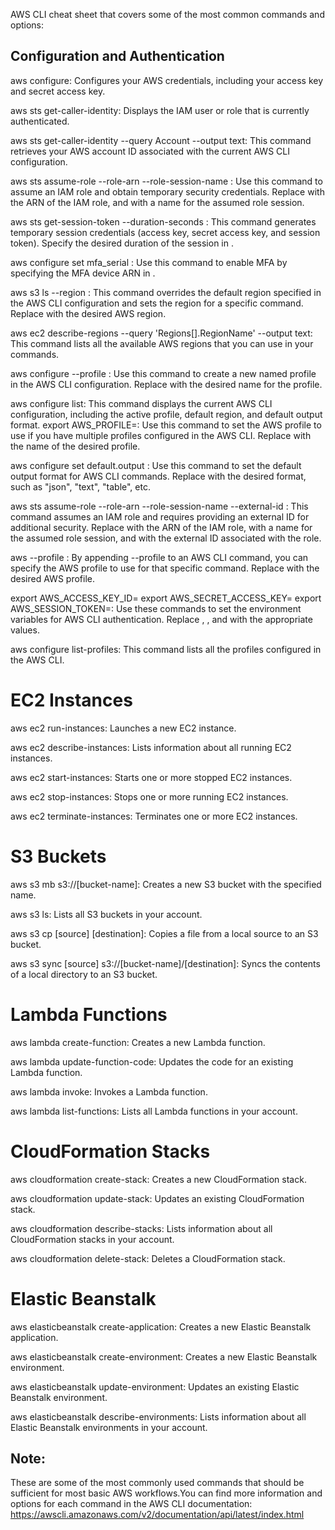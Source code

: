 AWS CLI cheat sheet that covers some of the most common commands and options:

## Configuration and Authentication

aws configure: Configures your AWS credentials, including your access key and secret access key.

aws sts get-caller-identity: Displays the IAM user or role that is currently authenticated.

aws sts get-caller-identity --query Account --output text: This command retrieves your AWS account ID associated with the current AWS CLI configuration.

aws sts assume-role --role-arn <role-arn> --role-session-name <session-name>: Use this command to assume an IAM role and obtain temporary security credentials. Replace <role-arn> with the ARN of the IAM role, and <session-name> with a name for the assumed role session.

aws sts get-session-token --duration-seconds <duration-seconds>: This command generates temporary session credentials (access key, secret access key, and session token). Specify the desired duration of the session in <duration-seconds>.

aws configure set mfa_serial <mfa-serial>: Use this command to enable MFA by specifying the MFA device ARN in <mfa-serial>.

aws s3 ls --region <region-name>: This command overrides the default region specified in the AWS CLI configuration and sets the region for a specific command. Replace <region-name> with the desired AWS region.

aws ec2 describe-regions --query 'Regions[].RegionName' --output text: This command lists all the available AWS regions that you can use in your commands.

aws configure --profile <profile-name>: Use this command to create a new named profile in the AWS CLI configuration. Replace <profile-name> with the desired name for the profile.

aws configure list: This command displays the current AWS CLI configuration, including the active profile, default region, and default output format.
export AWS_PROFILE=<profile-name>: Use this command to set the AWS profile to use if you have multiple profiles configured in the AWS CLI. Replace <profile-name> with the name of the desired profile.

aws configure set default.output <output-format>: Use this command to set the default output format for AWS CLI commands. Replace <output-format> with the desired format, such as "json", "text", "table", etc.

aws sts assume-role --role-arn <role-arn> --role-session-name <session-name> --external-id <external-id>: This command assumes an IAM role and requires providing an external ID for additional security. Replace <role-arn> with the ARN of the IAM role, <session-name> with a name for the assumed role session, and <external-id> with the external ID associated with the role.

aws <command> --profile <profile-name>: By appending --profile <profile-name> to an AWS CLI command, you can specify the AWS profile to use for that specific command. Replace <profile-name> with the desired AWS profile.

export AWS_ACCESS_KEY_ID=<access-key>
export AWS_SECRET_ACCESS_KEY=<secret-access-key>
export AWS_SESSION_TOKEN=<session-token>:  Use these commands to set the environment variables for AWS CLI authentication. Replace <access-key>, <secret-access-key>, and <session-token> with the appropriate values.

aws configure list-profiles: This command lists all the profiles configured in the AWS CLI.

# EC2 Instances

aws ec2 run-instances: Launches a new EC2 instance.

aws ec2 describe-instances: Lists information about all running EC2 instances.

aws ec2 start-instances: Starts one or more stopped EC2 instances.

aws ec2 stop-instances: Stops one or more running EC2 instances.

aws ec2 terminate-instances: Terminates one or more EC2 instances.

# S3 Buckets

aws s3 mb s3://[bucket-name]: Creates a new S3 bucket with the specified name.

aws s3 ls: Lists all S3 buckets in your account.

aws s3 cp [source] [destination]: Copies a file from a local source to an S3 bucket.

aws s3 sync [source] s3://[bucket-name]/[destination]: Syncs the contents of a local directory to an S3 bucket.

# Lambda Functions

aws lambda create-function: Creates a new Lambda function.

aws lambda update-function-code: Updates the code for an existing Lambda function.

aws lambda invoke: Invokes a Lambda function.

aws lambda list-functions: Lists all Lambda functions in your account.
# CloudFormation Stacks

aws cloudformation create-stack: Creates a new CloudFormation stack.

aws cloudformation update-stack: Updates an existing CloudFormation stack.

aws cloudformation describe-stacks: Lists information about all CloudFormation stacks in your account.

aws cloudformation delete-stack: Deletes a CloudFormation stack.

# Elastic Beanstalk

aws elasticbeanstalk create-application: Creates a new Elastic Beanstalk application.

aws elasticbeanstalk create-environment: Creates a new Elastic Beanstalk environment.

aws elasticbeanstalk update-environment: Updates an existing Elastic Beanstalk environment.

aws elasticbeanstalk describe-environments: Lists information about all Elastic Beanstalk environments in your account.

## Note: 

These are some of the most commonly used commands that should be sufficient for most basic AWS workflows.You can find more information and options for each command in the AWS CLI documentation: https://awscli.amazonaws.com/v2/documentation/api/latest/index.html
